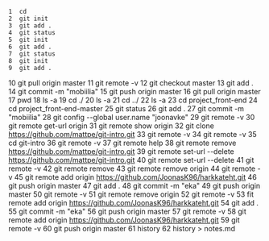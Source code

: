     1  cd
    2  git init
    3  git add .
    4  git status
    5  git init
    6  git add .
    7  git status
    8  git init
    9  git add .
   10  git pull origin master
   11  git remote -v
   12  git checkout master
   13  git add .
   14  git commit -m "mobiilia"
   15  git push origin master
   16  git pull origin master
   17  pwd
   18  ls -a
   19  cd ./
   20  ls -a
   21  cd ../
   22  ls -a
   23  cd project_front-end
   24  cd project_front-end-master
   25  git status
   26  git add .
   27  git commit -m "mobiilia"
   28  git config --global user.name "joonavke"
   29  git remote -v
   30  git remote get-url origin
   31  git remote show origin
   32  git clone https://github.com/mattpe/git-intro.git
   33  git remote -v
   34  git remote -v
   35  cd git-intro
   36  git remote -v
   37  git remote help
   38  git remote remove https://github.com/mattpe/git-intro.git
   39  git remote set-url --delete https://github.com/mattpe/git-intro.git
   40  git remote set-url --delete
   41  git remote -v
   42  git remote remove
   43  git remote remove origin
   44  git remote -v
   45  git remote add origin https://github.com/JoonasK96/harkkateht.git
   46  git push origin master
   47  git add .
   48  git commit -m "eka"
   49  git push origin master
   50  git remote -v
   51  git remote remove origin
   52  git remote -v
   53  fit remote add origin https://github.com/JoonasK96/harkkateht.git
   54  git add .
   55  git commit -m "eka"
   56  git push origin master
   57  git remote -v
   58  git remote add origin https://github.com/JoonasK96/harkkateht.git
   59  git remote -v
   60  git push origin master
   61  history
   62  history > notes.md
